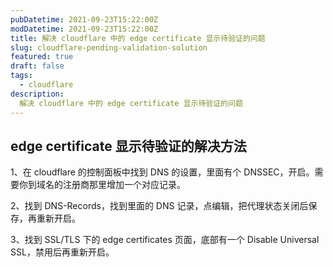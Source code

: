 ```yaml
---
pubDatetime: 2021-09-23T15:22:00Z
modDatetime: 2021-09-23T15:22:00Z
title: 解决 cloudflare 中的 edge certificate 显示待验证的问题
slug: cloudflare-pending-validation-solution
featured: true
draft: false
tags:
  - cloudflare
description:
  解决 cloudflare 中的 edge certificate 显示待验证的问题
---
```


## edge certificate 显示待验证的解决方法

1、在 cloudflare 的控制面板中找到 DNS 的设置，里面有个 DNSSEC，开启。需要你到域名的注册商那里增加一个对应记录。

2、找到 DNS-Records，找到里面的 DNS 记录，点编辑，把代理状态关闭后保存，再重新开启。

3、找到 SSL/TLS 下的 edge certificates 页面，底部有一个 Disable Universal SSL，禁用后再重新开启。
